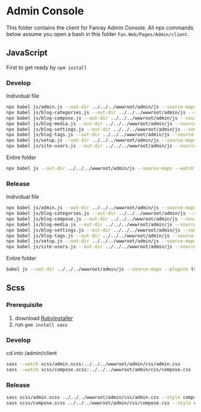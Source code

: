 ﻿# Admin Console

This folder contains the client for Fanray Admin Console. All npx commands below assume you open a bash in this folder `Fan.Web/Pages/Admin/client`.

## JavaScript

First to get ready by `npm install`

### Develop

Individual file
```bash
npx babel js/admin.js --out-dir ../../../wwwroot/admin/js --source-maps --watch
npx babel js/blog-categories.js --out-dir ../../../wwwroot/admin/js --source-maps --watch
npx babel js/blog-compose.js --out-dir ../../../wwwroot/admin/js --source-maps --watch
npx babel js/blog-media.js --out-dir ../../../wwwroot/admin/js --source-maps --watch
npx babel js/blog-settings.js --out-dir ../../../wwwroot/admin/js --source-maps --watch
npx babel js/blog-tags.js --out-dir ../../../wwwroot/admin/js --source-maps --watch
npx babel js/setup.js --out-dir ../../../wwwroot/admin/js --source-maps --watch
npx babel js/site-users.js --out-dir ../../../wwwroot/admin/js --source-maps --watch
```

Entire folder
```bash
npx babel js --out-dir ../../../wwwroot/admin/js --source-maps --watch
```

### Release

Individual file
```bash
npx babel js/admin.js --out-dir ../../../wwwroot/admin/js --source-maps --plugins transform-remove-console
npx babel js/blog-categories.js --out-dir ../../../wwwroot/admin/js --source-maps --plugins transform-remove-console
npx babel js/blog-compose.js --out-dir ../../../wwwroot/admin/js --source-maps --plugins transform-remove-console
npx babel js/blog-media.js --out-dir ../../../wwwroot/admin/js --source-maps --plugins transform-remove-console
npx babel js/blog-settings.js --out-dir ../../../wwwroot/admin/js --source-maps --plugins transform-remove-console
npx babel js/blog-tags.js --out-dir ../../../wwwroot/admin/js --source-maps --plugins transform-remove-console
npx babel js/setup.js --out-dir ../../../wwwroot/admin/js --source-maps --plugins transform-remove-console
npx babel js/site-users.js --out-dir ../../../wwwroot/admin/js --source-maps --plugins transform-remove-console
```

Entire folder
```bash
babel js --out-dir ../../../wwwroot/admin/js --source-maps --plugins transform-remove-console
```

## Scss

### Prerequisite

1. download [RubyInstaller](https://rubyinstaller.org/)
2. run `gem install sass`

### Develop

cd into /admin/client

```bash
sass --watch scss/admin.scss:../../../wwwroot/admin/css/admin.css
sass --watch scss/compose.scss:../../../wwwroot/admin/css/compose.css
```

### Release

```bash
sass scss/admin.scss ../../../wwwroot/admin/css/admin.css --style compressed
sass scss/compose.scss ../../../wwwroot/admin/css/compose.css --style compressed
```